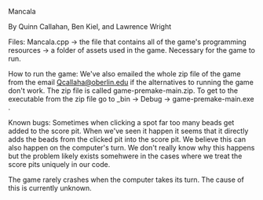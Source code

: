Mancala

By Quinn Callahan, Ben Kiel, and Lawrence Wright

Files: 
Mancala.cpp -> the file that contains all of the game's programming
resources -> a folder of assets used in the game. Necessary for the game to run.

How to run the game:
We've also emailed the whole zip file of the game from the email Qcallaha@oberlin.edu if the alternatives to running the game don't work. The zip file is called game-premake-main.zip. To get to the executable from the zip file go to _bin -> Debug -> game-premake-main.exe .

Known bugs:
Sometimes when clicking a spot far too many beads get added to the score pit. When we've seen it happen it seems that it directly adds the beads from the clicked pit into the score pit. We believe this can also happen on the computer's turn. We don't really know why this happens but the problem likely exists somehwere in the cases where we treat the score pits uniquely in our code.

The game rarely crashes when the computer takes its turn. The cause of this is currently unknown.
